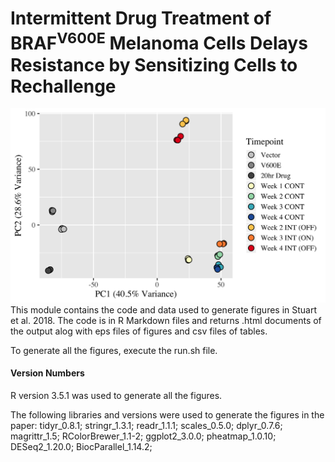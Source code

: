 # Intermittent Drug Treatment of BRAF<sup>V600E</sup> Melanoma Cells Delays Resistance by Sensitizing Cells to Rechallenge
![PCA Plot](./PCA_plot.png)
This module contains the code and data used to generate figures in Stuart et al. 2018. The code is in R Markdown files and returns .html documents of the output alog with eps files of figures and csv files of tables.

To generate all the figures, execute the run.sh file.

#### Version Numbers
R version 3.5.1 was used to generate all the figures. 

The following libraries and versions were used to generate the figures in the paper: tidyr_0.8.1; stringr_1.3.1; readr_1.1.1; scales_0.5.0; dplyr_0.7.6; magrittr_1.5; RColorBrewer_1.1-2; ggplot2_3.0.0; pheatmap_1.0.10; DESeq2_1.20.0; BiocParallel_1.14.2; 
